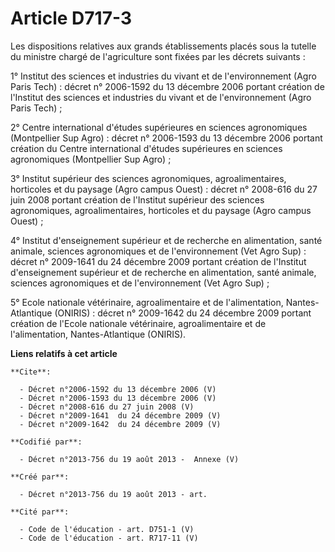 # Article D717-3

Les dispositions relatives aux grands établissements placés sous la tutelle du ministre chargé de l'agriculture sont fixées
par les décrets suivants :

1° Institut des sciences et industries du vivant et de l'environnement (Agro Paris Tech) : décret n° 2006-1592 du 13 décembre
2006 portant création de l'Institut des sciences et industries du vivant et de l'environnement (Agro Paris Tech) ;

2° Centre international d'études supérieures en sciences agronomiques (Montpellier Sup Agro) : décret n° 2006-1593 du 13
décembre 2006 portant création du Centre international d'études supérieures en sciences agronomiques (Montpellier Sup Agro) ;

3° Institut supérieur des sciences agronomiques, agroalimentaires, horticoles et du paysage (Agro campus Ouest) : décret n°
2008-616 du 27 juin 2008 portant création de l'Institut supérieur des sciences agronomiques, agroalimentaires, horticoles et
du paysage (Agro campus Ouest) ;

4° Institut d'enseignement supérieur et de recherche en alimentation, santé animale, sciences agronomiques et de
l'environnement (Vet Agro Sup) : décret n° 2009-1641 du 24 décembre 2009 portant création de l'Institut d'enseignement
supérieur et de recherche en alimentation, santé animale, sciences agronomiques et de l'environnement (Vet Agro Sup) ;

5° Ecole nationale vétérinaire, agroalimentaire et de l'alimentation, Nantes-Atlantique (ONIRIS) : décret n° 2009-1642 du 24
décembre 2009 portant création de l'Ecole nationale vétérinaire, agroalimentaire et de l'alimentation, Nantes-Atlantique
(ONIRIS).

**Liens relatifs à cet article**

	**Cite**:

	  - Décret n°2006-1592 du 13 décembre 2006 (V)
	  - Décret n°2006-1593 du 13 décembre 2006 (V)
	  - Décret n°2008-616 du 27 juin 2008 (V)
	  - Décret n°2009-1641  du 24 décembre 2009 (V)
	  - Décret n°2009-1642  du 24 décembre 2009 (V)

	**Codifié par**:

	  - Décret n°2013-756 du 19 août 2013 -  Annexe (V)

	**Créé par**:

	  - Décret n°2013-756 du 19 août 2013 - art.

	**Cité par**:

	  - Code de l'éducation - art. D751-1 (V)
	  - Code de l'éducation - art. R717-11 (V)
